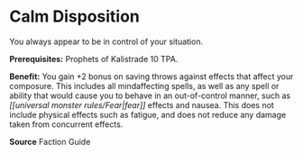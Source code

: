﻿---
cssclass: [feats]

---
# Calm Disposition

You always appear to be in control of your situation.

**Prerequisites:** Prophets of Kalistrade 10 TPA.

**Benefit:** You gain +2 bonus on saving throws against effects that affect your composure. This includes all mindaffecting spells, as well as any spell or ability that would cause you to behave in an out-of-control manner, such as _[[universal monster rules/Fear|fear]]_ effects and nausea. This does not include physical effects such as fatigue, and does not reduce any damage taken from concurrent effects.

**Source** Faction Guide